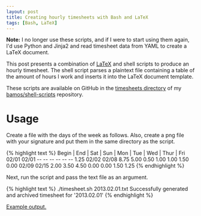 ```yaml
---
layout: post
title: Creating hourly timesheets with Bash and LaTeX
tags: [Bash, LaTeX]
---
```


__Note:__ I no longer use these scripts, and if I were to start using
them again, I'd use Python and Jinja2 and read timesheet data from YAML
to create a LaTeX document.

This post presents a combination of [LaTeX](http://www.latex-project.org/)
and shell scripts to produce an hourly timesheet.
The shell script parses a plaintext file
containing a table of the amount of hours I work and inserts it into
the LaTeX document template.

These scripts are available on GitHub in the
[timesheets directory](https://github.com/bamos/shell-scripts/tree/master/timesheets) of my
[bamos/shell-scripts](https://github.com/bamos/shell-scripts/)
repository.

# Usage

Create a file with the days of the week as follows. Also, create
a png file with your signature and put them in the same directory
as the script.

{% highlight text %}
Begin | End   | Sat   | Sun   | Mon   | Tue   | Wed   | Thur  | Fri
02/01   02/01   --      --      --      --      --      --      1.25
02/02   02/08   8.75    5.00    0.50    1.00    1.00    1.50    0.00
02/09   02/15   2.00    3.50    4.50    0.00    0.00    1.50    1.25
{% endhighlight %}

Next, run the script and pass the text file as an argument.

{% highlight text %}
./timesheet.sh 2013.02.01.txt
Successfully generated and archived timesheet for '2013.02.01'
{% endhighlight %}

[Example output.](/data/2013-02-10/2013.02.01.pdf)

